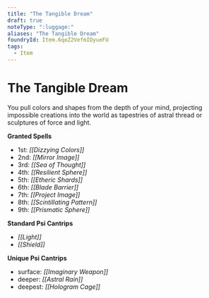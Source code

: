 ```yaml
---
title: "The Tangible Dream"
draft: true
noteType: ":luggage:"
aliases: "The Tangible Dream"
foundryId: Item.6qoZ2VefmIDyueFU
tags:
  - Item
---
```


# The Tangible Dream

You pull colors and shapes from the depth of your mind, projecting impossible creations into the world as tapestries of astral thread or sculptures of force and light.

**Granted Spells**

*   1st: _[[Dizzying Colors]]_
*   2nd: _[[Mirror Image]]_
*   3rd: _[[Sea of Thought]]_
*   4th: _[[Resilient Sphere]]_
*   5th: _[[Etheric Shards]]_
*   6th: _[[Blade Barrier]]_
*   7th: _[[Project Image]]_
*   8th: _[[Scintillating Pattern]]_
*   9th: _[[Prismatic Sphere]]_

**Standard Psi Cantrips**

*   _[[Light]]_
*   _[[Shield]]_

**Unique Psi Cantrips**

*   surface: _[[Imaginary Weapon]]_
*   deeper: _[[Astral Rain]]_
*   deepest: _[[Hologram Cage]]_

